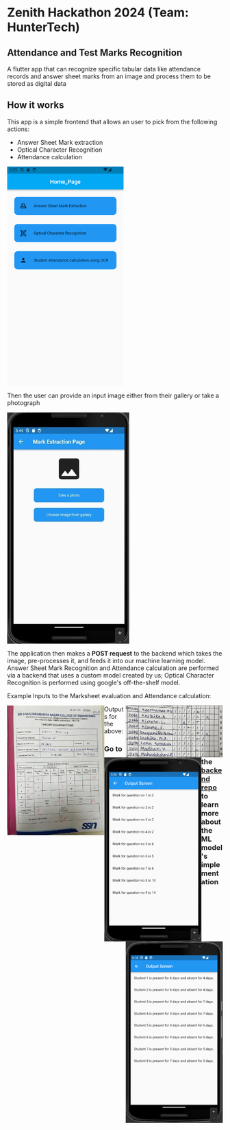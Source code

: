 # Zenith Hackathon 2024 (Team: HunterTech)

## Attendance and Test Marks Recognition

A flutter app that can recognize specific tabular data like attendance records and answer sheet marks from an image and process them to be stored as digital data

## How it works

This app is a simple frontend that allows an user to pick from the following actions:
- Answer Sheet Mark extraction
- Optical Character Recognition
- Attendance calculation

<img align="center" alt="homepage" src="readme-images/homepage.png"></img>

Then the user can provide an input image either from their gallery or take a photograph

<img align="center" alt="image selection page" src="readme-images/image_selection_page.jpg"></img>

The application then makes a **POST request** to the backend which takes the image, pre-processes it, and feeds it into our machine learning model.
Answer Sheet Mark Recognition and Attendance calculation are performed via a backend that uses a custom model created by us; Optical Character Recognition is performed using google's off-the-shelf model.

Example Inputs to the Marksheet evaluation and Attendance calculation:

<img style="float: left" width="45%" alt="marksheet evaluation input" src="readme-images/input_marksheet.jpg"></img>
<img style="float: right" width="45%" alt="attendance calculation input" src="readme-images/input_attendance.jpg"></img>

Outputs for the above:

<img style="float: left" width="45%" alt="marksheet evaluation output" src="readme-images/output_mark_evaluation.png"></img>
<img style="float: right" width="45%" alt="attendance calculation output" src="readme-images/output_attendance.png"></img>

### Go to the [backend repo](https://github.com/Pranavcm-07/ocr-ml-model) to learn more about the ML model's implementation
